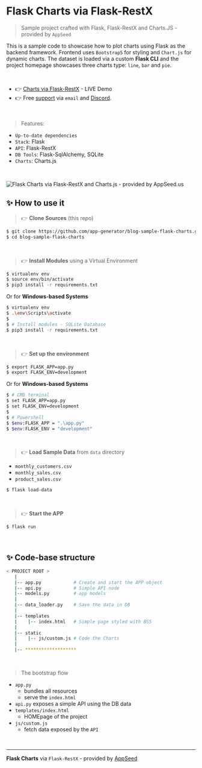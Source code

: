 # Flask Charts via Flask-RestX

> Sample project crafted with Flask, Flask-RestX and Charts.JS - provided by `AppSeed` 

This is a sample code to showcase how to plot charts using Flask as the backend framework. Frontend uses `Bootstrap5` for styling and `Chart.js` for dynamic charts. The dataset is loaded via a custom **Flask CLI** and the project homepage showcases three charts type: `line`, `bar` and `pie`. 

<br />

- 👉 [Charts via Flask-RestX](https://flask-charts-via-restx.appseed-srv1.com/) - LIVE Demo
- 👉 Free [support](https://appseed.us/support) via `email` and [Discord](https://discord.gg/fZC6hup).

<br />

> Features:

- `Up-to-date dependencies`
- `Stack`: Flask
- `API`: Flask-RestX
- `DB Tools`: Flask-SqlAlchemy, SQLite
- `Charts`: Charts.js

<br />

![Flask Charts via Flask-RestX and Charts.js - provided by AppSeed.us](https://user-images.githubusercontent.com/51070104/164218594-2a0a6a4d-618f-4fb8-90ee-7d4d41088466.jpg)

## ✨ How to use it

> 👉 **Clone Sources** (this repo)

```bash
$ git clone https://github.com/app-generator/blog-sample-flask-charts.git
$ cd blog-sample-flask-charts
```

<br />

> 👉 **Install Modules** using a Virtual Environment

```bash
$ virtualenv env
$ source env/bin/activate
$ pip3 install -r requirements.txt
```

Or for **Windows-based Systems**

```bash
$ virtualenv env
$ .\env\Scripts\activate
$
$ # Install modules - SQLite Database
$ pip3 install -r requirements.txt
```

<br />

> 👉 **Set up the environment**

```bash
$ export FLASK_APP=app.py
$ export FLASK_ENV=development
```

Or for **Windows-based Systems**

```bash
$ # CMD terminal
$ set FLASK_APP=app.py
$ set FLASK_ENV=development
$
$ # Powershell
$ $env:FLASK_APP = ".\app.py"
$ $env:FLASK_ENV = "development"
```

<br />

> 👉 **Load Sample Data** from `data` directory

- `monthly_customers.csv`
- `monthly_sales.csv`
- `product_sales.csv`

```bash
$ flask load-data 
```

<br />

> 👉 **Start the APP**

```bash
$ flask run 
```

<br />

## ✨ Code-base structure

```bash
< PROJECT ROOT >
   |
   |-- app.py            # Create and start the APP object
   |-- api.py            # Simple API node 
   |-- models.py         # app models
   |
   |-- data_loader.py    # Save the data in DB
   |
   |-- templates
   |    |-- index.html   # Simple page styled with BS5 
   |
   |-- static
   |    |-- js/custom.js # Code the Charts
   |
   |-- *******************
```

<br />

> The bootstrap flow

- `app.py` 
  - bundles all resources
  - serve the `index.html`
- `api.py` exposes a simple API using the DB data 
- `templates/index.html`
  - HOMEpage of the project
- `js/custom.js`
  - fetch data exposed by the `API`

<br />

---
**Flask Charts** via `Flask-RestX` - provided by [AppSeed](https://appseed.us)
